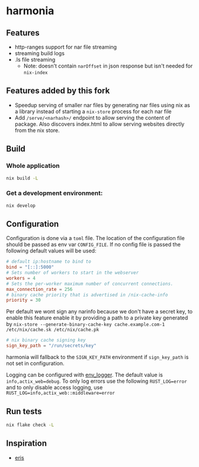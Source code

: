 # harmonia

## Features

- http-ranges support for nar file streaming
- streaming build logs
- .ls file streaming
  - Note: doesn't contain `narOffset` in json response but isn't needed for
    `nix-index`
    
## Features added by this fork

- Speedup serving of smaller nar files by generating nar files using nix as a library instead of starting
  a `nix-store` process for each nar file
- Add `/serve/<narhash>/` endpoint to allow serving the content of package. 
  Also discovers index.html to allow serving websites directly from the nix store.

## Build

### Whole application

```bash
nix build -L
```

### Get a development environment:

``` bash
nix develop
```

## Configuration

Configuration is done via a `toml` file. The location of the configuration file
should be passed as env var `CONFIG_FILE`. If no config file is passed the
following default values will be used:

```toml
# default ip:hostname to bind to
bind = "[::]:5000"
# Sets number of workers to start in the webserver
workers = 4
# Sets the per-worker maximum number of concurrent connections.
max_connection_rate = 256
# binary cache priority that is advertised in /nix-cache-info
priority = 30
```

Per default we wont sign any narinfo because we don't have a secret key, to
enable this feature enable it by providing a path to a private key generated by
`nix-store --generate-binary-cache-key cache.example.com-1 /etc/nix/cache.sk /etc/nix/cache.pk`

```toml
# nix binary cache signing key
sign_key_path = "/run/secrets/key"
```

harmonia will fallback to the `SIGN_KEY_PATH` environment if `sign_key_path` is not set in configuration.

Logging can be configured with
[env_logger](https://docs.rs/env_logger/latest/env_logger/). The default value
is `info,actix_web=debug`. To only log errors use the following
`RUST_LOG=error` and to only disable access logging, use
`RUST_LOG=info,actix_web::middleware=error`

## Run tests

```bash
nix flake check -L
```


## Inspiration

- [eris](https://github.com/thoughtpolice/eris)
